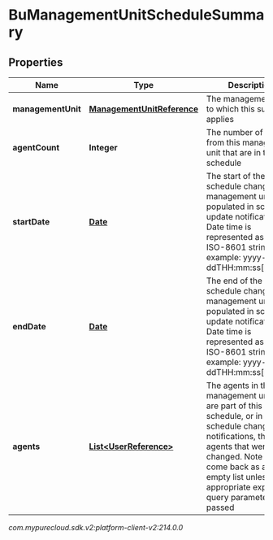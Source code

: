 # BuManagementUnitScheduleSummary


## Properties

| Name | Type | Description | Notes |
| ------------ | ------------- | ------------- | ------------- |
| **managementUnit** | [**ManagementUnitReference**](ManagementUnitReference) | The management unit to which this summary applies |  [optional] |
| **agentCount** | **Integer** | The number of agents from this management unit that are in the schedule |  [optional] |
| **startDate** | [**Date**](Date) | The start of the schedule change in the management unit. Only populated in schedule update notifications. Date time is represented as an ISO-8601 string. For example: yyyy-MM-ddTHH:mm:ss[.mmm]Z |  [optional] |
| **endDate** | [**Date**](Date) | The end of the schedule change in the management unit. Only populated in schedule update notifications. Date time is represented as an ISO-8601 string. For example: yyyy-MM-ddTHH:mm:ss[.mmm]Z |  [optional] |
| **agents** | [**List&lt;UserReference&gt;**](UserReference) | The agents in the management unit who are part of this schedule, or in schedule change notifications, the agents that were changed. Note this will come back as an empty list unless the appropriate expand query parameter is passed |  [optional] |




_com.mypurecloud.sdk.v2:platform-client-v2:214.0.0_
